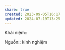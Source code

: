 ```yaml
---
share: true
created: 2023-09-05T16:17
updated: 2024-07-19T13:25
---
```

Khái niệm:: 

Nguồn:: kinh nghiệm
